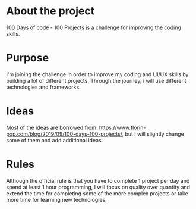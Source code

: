 # About the project
100 Days of code - 100 Projects is a challenge for improving the coding skills.

# Purpose
I'm joining the challenge in order to improve my coding and UI/UX skills by building a lot of different projects. Through the journey, i will use different technologies and frameworks.

# Ideas
Most of the ideas are borrowed from: https://www.florin-pop.com/blog/2019/09/100-days-100-projects/, but I will slightly change some of them and add additional ideas.

# Rules
Although the official rule is that you have to complete 1 project per day and spend at least 1 hour programming, I will focus on quality over quantity and  extend the time for completing some of the more complex projects or take more time for learning new technologies.
